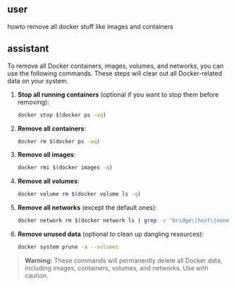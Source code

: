 ## user
howto remove all docker stuff like images and containers
## assistant

To remove all Docker containers, images, volumes, and networks, you can use the following commands. These steps will clear out all Docker-related data on your system.

1. **Stop all running containers** (optional if you want to stop them before removing):
   ```bash
   docker stop $(docker ps -aq)
   ```

2. **Remove all containers**:
   ```bash
   docker rm $(docker ps -aq)
   ```

3. **Remove all images**:
   ```bash
   docker rmi $(docker images -q)
   ```

4. **Remove all volumes**:
   ```bash
   docker volume rm $(docker volume ls -q)
   ```

5. **Remove all networks** (except the default ones):
   ```bash
   docker network rm $(docker network ls | grep -v "bridge\|host\|none" | awk '{print $1}')
   ```

6. **Remove unused data** (optional to clean up dangling resources):
   ```bash
   docker system prune -a --volumes
   ```

> **Warning:** These commands will permanently delete all Docker data, including images, containers, volumes, and networks. Use with caution.